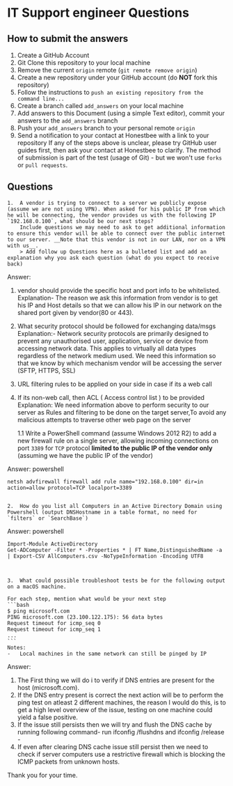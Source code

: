 # IT Support engineer Questions



## How to submit the answers
1. Create a GitHub Account
1. Git Clone this repository to your local machine
1. Remove the current `origin` remote (`git remote remove origin`)
1. Create a new repository under your GitHub account (do **NOT** fork this repository)
1. Follow the instructions to `push an existing repository from the command line...`
1. Create a branch called `add_answers` on your local machine
1. Add answers to this Document (using a simple Text editor), commit your answers to the `add_answers` branch
1. Push your `add_answers` branch to your personal remote `origin`
1. Send a notification to your contact at Honestbee with a link to your repository
If any of the steps above is unclear, please try GitHub user guides first, then ask your contact at Honestbee to clarify. 
The method of submission is part of the test (usage of Git) - but we won't use `forks` or `pull requests`. 




## Questions

    1.  A vendor is trying to connect to a server we publicly expose (assume we are not using VPN). When asked for his public IP from which he will be connecting, the vendor provides us with the following IP `192.168.0.100`, what should be our next steps? 
        Include questions we may need to ask to get additional information to ensure this vendor will be able to connect over the public internet to our server. __Note that this vendor is not in our LAN, nor on a VPN with us__.
        > Add follow up Questions here as a bulleted list and add an explanation why you ask each question (what do you expect to receive back)

Answer:

1. vendor should provide the specific host and port info to be whitelisted.
    Explanation- The reason we ask this information from vendor is to get his IP and Host details so that we can allow his IP in our network on the shared port given by vendor(80 or 443).

2. What security protocol should be followed for exchanging data/msgs
    Explanation:-  Network security protocols are primarily designed to prevent any unauthorised user, application, service or device from accessing network data. This applies to virtually all data types regardless of the network medium used.
We need this information so that we know by which mechanism vendor will be accessing the server (SFTP, HTTPS, SSL)

3. URL filtering rules to be applied on your side in case if its a web call

4. If its non-web call, then ACL ( Access control list ) to be provided
    Explanation: We need information above to perform security to our server as Rules and filtering to be done on the target server,To avoid any malicious attempts to traverse other web page on the server
 
    
    1.1  Write a PowerShell command (assume Windows 2012 R2) to add a new firewall rule on a single server, allowing incoming connections on port `3389` for `TCP` protocol __limited to the public IP of the vendor only__ (assuming we have the public IP of the vendor)

Answer:
	powershell
    
    netsh advfirewall firewall add rule name="192.168.0.100" dir=in action=allow protocol=TCP localport=3389
    

    2.  How do you list all Computers in an Active Directory Domain using Powershell (output DNSHostname in a table format, no need for `filters` or `SearchBase`)
    
Answer:
	powershell

    Import-Module ActiveDirectory  
    Get-ADComputer -Filter * -Properties * | FT Name,DistinguishedName -a | Export-CSV AllComputers.csv -NoTypeInformation -Encoding UTF8
    


    3.  What could possible troubleshoot tests be for the following output on a macOS machine. 
    
    For each step, mention what would be your next step
    ```bash
    $ ping microsoft.com
    PING microsoft.com (23.100.122.175): 56 data bytes
    Request timeout for icmp_seq 0
    Request timeout for icmp_seq 1
    ...
    ```
    Notes:
    -   Local machines in the same network can still be pinged by IP

Answer:

1. The First thing we will do i to verify if DNS entries are present for the  host (microsoft.com).
2. If the DNS entry present is correct the next action will be to perform the ping test on atleast 2 different machines, the reason I would do this, is to get a high level overview of the issue, testing on one machine could yield a false positive.     
3. If the issue still persists then we will try and flush the DNS cache by running following command-  run ifconfig /flushdns and ifconfig /release - 
4. If even after clearing DNS cache issue still persist then we need to check if server computers use a restrictive firewall which is blocking the ICMP packets from unknown hosts.
 

Thank you for your time.
